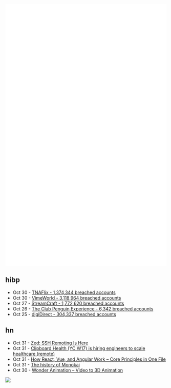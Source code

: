 ![Metrics](https://raw.githubusercontent.com/phixion/phixion/master/metrics.svg)

## hibp

<!--
for https://github.com/phixion/phixion/blob/main/.github/workflows/feeds.yml
-->
<!--START_SECTION:haveibeenpwnd-->
- Oct 30 - [TNAFlix - 1,374,344 breached accounts](https://haveibeenpwned.com/PwnedWebsites#TNAFlix)
- Oct 30 - [VimeWorld - 3,118,964 breached accounts](https://haveibeenpwned.com/PwnedWebsites#VimeWorld)
- Oct 27 - [StreamCraft - 1,772,620 breached accounts](https://haveibeenpwned.com/PwnedWebsites#StreamCraft)
- Oct 26 - [The Club Penguin Experience - 6,342 breached accounts](https://haveibeenpwned.com/PwnedWebsites#TheClubPenguinExperience)
- Oct 25 - [digiDirect - 304,337 breached accounts](https://haveibeenpwned.com/PwnedWebsites#digiDirect)
<!--END_SECTION:haveibeenpwnd-->

## hn

<!--
for https://github.com/phixion/phixion/blob/main/.github/workflows/feeds.yml
-->
<!--START_SECTION:hn-->
- Oct 31 - [Zed: SSH Remoting Is Here](https://zed.dev/blog/remote-development)
- Oct 31 - [Clipboard Health (YC W17) is hiring engineers to scale healthcare (remote)](https://www.clipboardhealth.com/engineering)
- Oct 31 - [How React, Vue, and Angular Work – Core Principles in One File](https://gist.github.com/faustinoaq/b19da758fc45155a0b3b10d9f578c5ce)
- Oct 31 - [The history of Monokai](https://monokai.pro/history)
- Oct 30 - [Wonder Animation – Video to 3D Animation](https://adsknews.autodesk.com/en/news/autodesk-launches-wonder-animation-video-to-3d-scene-technology/)
<!--END_SECTION:hn-->

<!--
for https://yhype.me
-->
![](https://hit.yhype.me/github/profile?user_id=13013670)
